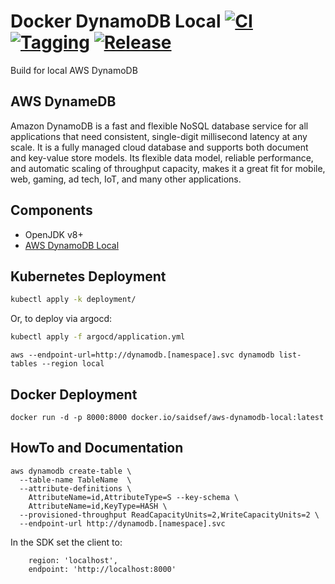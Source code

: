 # Docker DynamoDB Local [![CI](https://github.com/saidsef/aws-dynamodb-local/actions/workflows/docker.yml/badge.svg)](#kubernetes-deployment) [![Tagging](https://github.com/saidsef/aws-dynamodb-local/actions/workflows/tagging.yml/badge.svg)](#kubernetes-deployment) [![Release](https://github.com/saidsef/aws-dynamodb-local/actions/workflows/release.yml/badge.svg)](#kubernetes-deployment)

Build for local AWS DynamoDB

## AWS DynameDB

Amazon DynamoDB is a fast and flexible NoSQL database service for all applications that need consistent, single-digit millisecond latency at any scale. It is a fully managed cloud database and supports both document and key-value store models. Its flexible data model, reliable performance, and automatic scaling of throughput capacity, makes it a great fit for mobile, web, gaming, ad tech, IoT, and many other applications.

## Components

- OpenJDK v8+
- [AWS DynamoDB Local](https://s3-us-west-2.amazonaws.com/dynamodb-local/dynamodb_local_latest.tar.gz)

## Kubernetes Deployment

```bash
kubectl apply -k deployment/

```

Or, to deploy via argocd:

```bash
kubectl apply -f argocd/application.yml
```

```shell
aws --endpoint-url=http://dynamodb.[namespace].svc dynamodb list-tables --region local
```

## Docker Deployment

```shell
docker run -d -p 8000:8000 docker.io/saidsef/aws-dynamodb-local:latest
```

## HowTo and Documentation

```shell
aws dynamodb create-table \
  --table-name TableName  \
  --attribute-definitions \
    AttributeName=id,AttributeType=S --key-schema \
    AttributeName=id,KeyType=HASH \
  --provisioned-throughput ReadCapacityUnits=2,WriteCapacityUnits=2 \
  --endpoint-url http://dynamodb.[namespace].svc
```

In the SDK set the client to:

```shell
    region: 'localhost',
    endpoint: 'http://localhost:8000'
```
